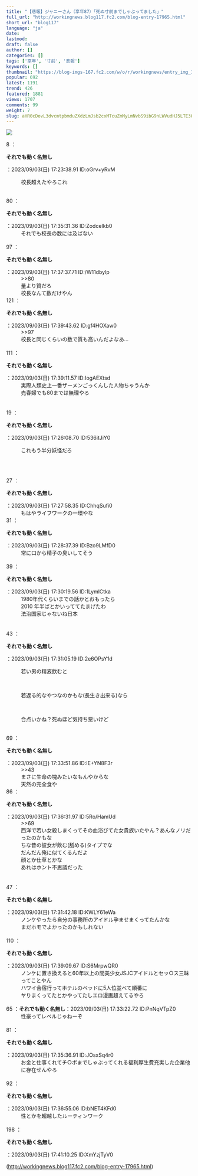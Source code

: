 ```yaml
---
title: "【悲報】ジャニーさん（享年87）「死ぬ寸前までしゃぶってました」"
full_url: "http://workingnews.blog117.fc2.com/blog-entry-17965.html"
short_url: "blog117"
language: "ja"
date: 
lastmod: 
draft: false
author: []
categories: []
tags: ['享年', '寸前', '悲報']
keywords: []
thumbnail: "https://blog-imgs-167.fc2.com/w/o/r/workingnews/entry_img_17965.jpg"
popular: 692
latest: 1191
trend: 426
featured: 1881
views: 1707
comments: 99
weight: 7
slug: aHR0cDovL3dvcmtpbmduZXdzLmJsb2cxMTcuZmMyLmNvbS9ibG9nLWVudHJ5LTE3OTY1Lmh0bWw=
---
```


![](https://blog-imgs-167.fc2.com/w/o/r/workingnews/entry_img_17965.jpg)

<dl class='thread'><dt>8 ：<p><b>それでも動く名無し</b></p>：2023/09/03(日) 17:23:38.91 ID:oGrv+yRvM <br></dt><dd><p>校長超えたやろこれ </p><br><dd> <dd> </dd></dd></dd><dt>80 ：<p><b>それでも動く名無し</b></p>：2023/09/03(日) 17:35:31.36 ID:ZodceIkb0 <br></dt><dd>それでも校長の数には及ばない <dd><br> </dd></dd><dt>97 ：<p><b>それでも動く名無し</b></p>：2023/09/03(日) 17:37:37.71 ID:/W11dbylp <br></dt><dd>>>80 <br>量より質だろ <br>校長なんて数だけやん <dd> <dd> </dd></dd></dd><dt>121 ：<p><b>それでも動く名無し</b></p>：2023/09/03(日) 17:39:43.62 ID:gf4HOXaw0 <br></dt><dd>>>97 <br>校長と同じくらいの数で質も高いんだよなあ… <br><dd><br> </dd></dd><dt>111 ：<p><b>それでも動く名無し</b></p>：2023/09/03(日) 17:39:11.57 ID:IogAEXtsd <br></dt><dd>実際人類史上一番ザーメンごっくんした人物ちゃうんか <br>売春婦でも80までは無理やろ <br><dd> <dd><br><br> </dd></dd></dd><dt>19 ：<p><b>それでも動く名無し</b></p>：2023/09/03(日) 17:26:08.70 ID:536itJiY0 <br></dt><dd><p>これもう半分妖怪だろ</p> <br><dd><p></p><br> </dd></dd><dt>27 ：<p><b>それでも動く名無し</b></p>：2023/09/03(日) 17:27:58.35 ID:ChhqSufi0 <br></dt><dd>もはやライフワークの一環やな <br><dd> <dd> </dd></dd></dd><dt>31 ：<p><b>それでも動く名無し</b></p>：2023/09/03(日) 17:28:37.39 ID:Bzo9LMfD0 <br></dt><dd>常に口から精子の臭いしてそう <br><br></dd><dt>39 ：<p><b>それでも動く名無し</b></p>：2023/09/03(日) 17:30:19.56 ID:1LymlCtka <br></dt><dd>1980年代くらいまでの話かとおもったら <br>2010 年半ばとかいっててたまげたわ <br>法治国家じゃないね日本 <br><br><br></dd><dt>43 ：<p><b>それでも動く名無し</b></p>：2023/09/03(日) 17:31:05.19 ID:2e6OPsY1d <br></dt><dd><p>若い男の精液飲むと</p> <br><dd><p>若返る的なやつなのかもな(長生き出来る)なら</p> <br><dd><p>合点いかね？死ぬほど気持ち悪いけど</p> <br><dd> </dd></dd></dd></dd><dt>69 ：<p><b>それでも動く名無し</b></p>：2023/09/03(日) 17:33:51.86 ID:IE+YN8F3r <br></dt><dd>>>43 <br>まさに生命の塊みたいなもんやからな <br>天然の完全食や <dd> <dd> </dd></dd></dd><dt>86 ：<p><b>それでも動く名無し</b></p>：2023/09/03(日) 17:36:31.97 ID:5Ro/HamUd <br></dt><dd>>>69 <br>西洋で若い女殺しまくってその血浴びてた女貴族いたやん？あんなノリだったのかもな <br>ちな昔の彼女が飲む(舐める)タイプでな <br>だんだん俺に似てくるんだよ <br>顔とか仕草とかな <br>あれはホント不思議だった <br><br><br></dd><dt>47 ：<p><b>それでも動く名無し</b></p>：2023/09/03(日) 17:31:42.18 ID:KWLY61eWa <br></dt><dd>ノンケやったら自分の事務所のアイドル孕ませまくってたんかな <br>まだホモでよかったのかもしれない <br><dd><br> </dd></dd><dt>110 ：<p><b>それでも動く名無し</b></p>：2023/09/03(日) 17:39:09.67 ID:S6MrpwQR0 <br></dt><dd>ノンケに置き換えると60年以上の間美少女JSJCアイドルとセッ○ス三昧ってことやん <br>ハワイ合宿行ってホテルのベッドに5人位並べて順番に <br><dd>ヤりまくってたとかやってたしエロ漫画超えてるやろ <br><dd><br> </dd></dd></dd><dt>65 ：<b>それでも動く名無し</b>：2023/09/03(日) 17:33:22.72 ID:PnNqVTpZ0 <br></dt><dd>性豪ってレベルじゃねーぞ <br><dd><br> </dd></dd><dt>81 ：<p><b>それでも動く名無し</b></p>：2023/09/03(日) 17:35:36.91 ID:JOsxSq4r0 <br></dt><dd>お金と仕事くれてチ○ポまでしゃぶってくれる福利厚生費充実した企業他に存在せんやろ <br><dd><br> </dd></dd><dt>92 ：<p><b>それでも動く名無し</b></p>：2023/09/03(日) 17:36:55.06 ID:bNET4KFd0 <br></dt><dd>性とかを超越したルーティンワーク <br><dd><br> </dd></dd><dt>198 ：<p><b>それでも動く名無し</b></p>：2023/09/03(日) 17:41:10.25 ID:XmYzjTyV0 <br></dt></dl> 

(http://workingnews.blog117.fc2.com/blog-entry-17965.html)
